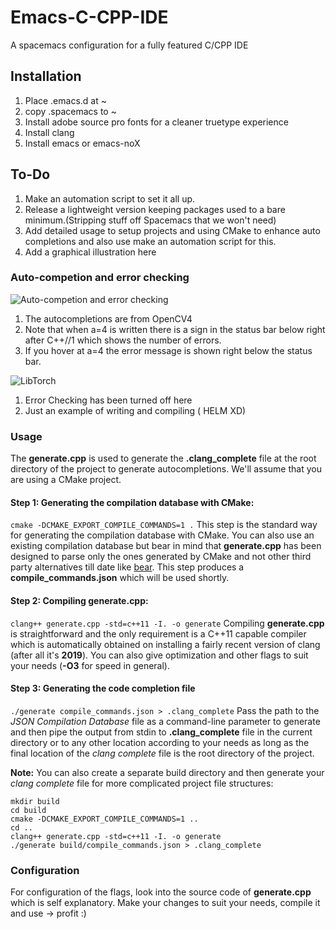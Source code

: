 
# Emacs-C-CPP-IDE
A spacemacs configuration for a fully featured C/CPP IDE 

## Installation

 1. Place .emacs.d at ~
 1. copy .spacemacs to ~
 1. Install adobe source pro fonts for a cleaner truetype experience
 1. Install clang
 1. Install emacs or emacs-noX

## To-Do
1. Make an automation script to set it all up. 
1. Release a lightweight version keeping packages used to a bare minimum.(Stripping stuff off Spacemacs that we won't need)
1. Add detailed usage to setup projects and using CMake to enhance auto completions and also use make an automation script for this.
1. Add a graphical illustration here

### Auto-competion and error checking
![Auto-competion and error checking](https://github.com/another-dark-knight/Emacs-C-CPP-IDE/blob/master/gifs/cv2-error.gif)

1. The autocompletions are from OpenCV4
1. Note that when a=4 is written there is a sign in the status bar below right after C++//1 which shows the number of errors.
1. If you hover at a=4 the error message is shown right below the status bar.

![LibTorch](https://github.com/another-dark-knight/Emacs-C-CPP-IDE/blob/master/gifs/torch-eg.gif)
1. Error Checking has been turned off here
1. Just an example of writing and compiling ( HELM XD)

### Usage

The **generate.cpp** is used to generate the **.clang_complete** file at the root directory of the project to generate autocompletions. We'll assume that you are using a CMake project.

#### Step 1: Generating the compilation database with CMake:
`cmake -DCMAKE_EXPORT_COMPILE_COMMANDS=1 .`
This step is the standard way for generating the compilation database with CMake. You can also use an existing compilation database but bear in mind that **generate.cpp** has been designed to parse only the ones generated by CMake and not other third party alternatives till date like [bear](https://github.com/rizsotto/Bear). This step produces a **compile_commands.json** which will be used shortly.

#### Step 2: Compiling generate.cpp:
`clang++ generate.cpp -std=c++11 -I. -o generate`
Compiling **generate.cpp** is straightforward and the only requirement is a C++11 capable compiler which is automatically obtained on installing a fairly recent version of clang (after all it's **2019**). You can also give optimization and other flags to suit your needs (**-O3** for speed in general).

#### Step 3: Generating the code completion file
`./generate compile_commands.json > .clang_complete`
Pass the path to the *JSON Compilation Database* file as a command-line parameter to generate and then pipe the output from stdin to **.clang_complete** file in the current directory or to any other location according to your needs as long as the final location of the *clang complete* file is the root directory of the project.

**Note:** You can also create a separate build directory and then generate your *clang complete* file for more complicated project file structures:

```
mkdir build
cd build
cmake -DCMAKE_EXPORT_COMPILE_COMMANDS=1 ..
cd ..
clang++ generate.cpp -std=c++11 -I. -o generate
./generate build/compile_commands.json > .clang_complete
```

### Configuration

For configuration of the flags, look into the source code of **generate.cpp** which is self explanatory. Make your changes to suit your needs, compile it and use -> profit :)
